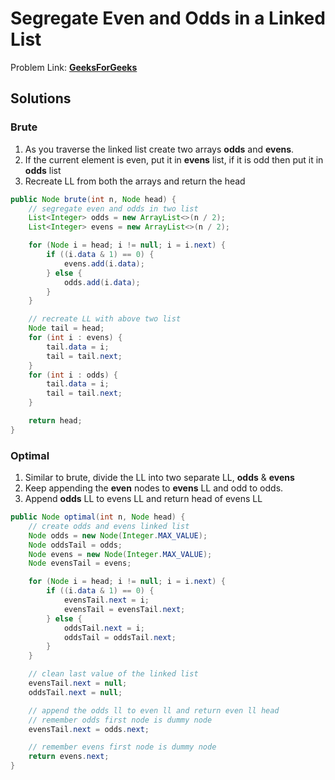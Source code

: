 # Segregate Even and Odds in a Linked List

Problem Link: **[GeeksForGeeks](https://www.geeksforgeeks.org/problems/segregate-even-and-odd-nodes-in-a-linked-list5035/1)**

## Solutions

### Brute

1. As you traverse the linked list create two arrays **odds** and **evens**.
2. If the current element is even, put it in **evens** list, if it is odd then
   put it in **odds** list
3. Recreate LL from both the arrays and return the head

```java
public Node brute(int n, Node head) {
    // segregate even and odds in two list
    List<Integer> odds = new ArrayList<>(n / 2);
    List<Integer> evens = new ArrayList<>(n / 2);

    for (Node i = head; i != null; i = i.next) {
        if ((i.data & 1) == 0) {
            evens.add(i.data);
        } else {
            odds.add(i.data);
        }
    }

    // recreate LL with above two list
    Node tail = head;
    for (int i : evens) {
        tail.data = i;
        tail = tail.next;
    }
    for (int i : odds) {
        tail.data = i;
        tail = tail.next;
    }

    return head;
}
```

### Optimal

1. Similar to brute, divide the LL into two separate LL, **odds** & **evens**
2. Keep appending the **even** nodes to **evens** LL and odd to odds.
3. Append **odds** LL to evens LL and return head of evens LL

```java
public Node optimal(int n, Node head) {
    // create odds and evens linked list
    Node odds = new Node(Integer.MAX_VALUE);
    Node oddsTail = odds;
    Node evens = new Node(Integer.MAX_VALUE);
    Node evensTail = evens;

    for (Node i = head; i != null; i = i.next) {
        if ((i.data & 1) == 0) {
            evensTail.next = i;
            evensTail = evensTail.next;
        } else {
            oddsTail.next = i;
            oddsTail = oddsTail.next;
        }
    }

    // clean last value of the linked list
    evensTail.next = null;
    oddsTail.next = null;

    // append the odds ll to even ll and return even ll head
    // remember odds first node is dummy node
    evensTail.next = odds.next;

    // remember evens first node is dummy node
    return evens.next;
}
```

